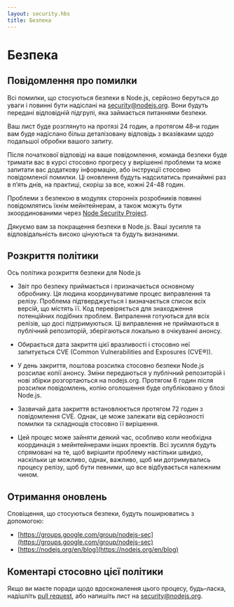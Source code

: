 ```yaml
---
layout: security.hbs
title: Безпека
---
```

# Безпека

## Повідомлення про помилки

Всі помилки, що стосуються безпеки в Node.js, серйозно беруться до уваги і повинні бути надіслані на [security@nodejs.org](mailto:security@nodejs.org).
Вони будуть передані відповідній підгрупі, яка займається питаннями безпеки.

Ваш лист буде розглянуто на протязі 24 годин, а протягом 48–и годин вам буде надіслано більш деталізовану відповідь з вказівками щодо подальшої обробки вашого запиту.

Після початкової відповіді на ваше повідомлення, команда безпеки буде тримати вас в курсі стосовно прогресу у вирішенні проблеми та може запитати вас додаткову інформацію, або інструкції стосовно повідомленої помилки.
Ці оновлення будуть надсилатись принаймні раз в п’ять днів, на практиці, скоріш за все, кожні 24-48 годин.

Проблеми з безпекою в модулях сторонніх розробників повинні повідомлятись їхнім мейнтейнерам, а також можуть бути зкоординованими через [Node Security Project](https://nodesecurity.io).

Дякуємо вам за покращення безпеки в Node.js. Ваші зусилля та відповідальність високо цінуються та будуть визнаними.


## Розкриття політики

Ось політика розкриття безпеки для Node.js

- Звіт про безпеку приймається і призначається основному обробнику. Ця людина координуватиме процес виправлення та релізу. Проблема підтверджується і визначається список всіх версій, що містять її. Код перевіряється для знаходження потенційних подібних проблем. Випралення готуються для всіх релізів, що досі підтримуються. Ці виправлення не приймаються в публічний репозиторій, зберігаються локально в очікуванні анонсу.

- Обирається дата закриття цієї вразливості і стосовно неї запитується CVE (Common Vulnerabilities and Exposures (CVE®)).

- У день закриття, поштова розсилка стосовно безпеки Node.js розсилає копії анонсу. Зміни передаються у публічний репозиторій і нові збірки розгортаються на nodejs.org. Протягом 6 годин після розсилки повідомлень, копію оголошення буде опубліковано у блозі Node.js.

- Зазвичай дата закриття встановлюється протягом  72 годин з повідомлення CVE. Однак, це може залежати від серйозності помилки та складнощів стосовно її вирішення.

- Цей процес може зайняти деякий час, особливо коли необхідна координація з мейнтейнерами інших проектів. Всі зусилля будуть спрямовані на те, щоб вирішити проблему настільки швидко, наскільки це можливо, однак, важливо, щоб ми дотримувались процесу релізу, щоб бути певними, що все відбувається належним чином.


## Отримання оновлень

Сповіщення, що стосуються безпеки, будуть поширюватись з допомогою:

- [https://groups.google.com/group/nodejs-sec](https://groups.google.com/group/nodejs-sec)
- [https://nodejs.org/en/blog](https://nodejs.org/en/blog)


## Коментарі стосовно цієї політики

Якщо ви маєте поради щодо вдосконалення цього процесу, будь–ласка, надішліть [pull request](https://github.com/nodejs/nodejs.org),
або напишіть лист на  [security@nodejs.org](mailto:security@nodejs.org).
